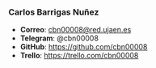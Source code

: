 
### Carlos Barrigas Nuñez

* **Correo**: cbn00008@red.ujaen.es
* **Telegram**: @cbn00008
* **GitHub**: https://github.com/cbn00008
* **Trello**: https://trello.com/cbn00008

